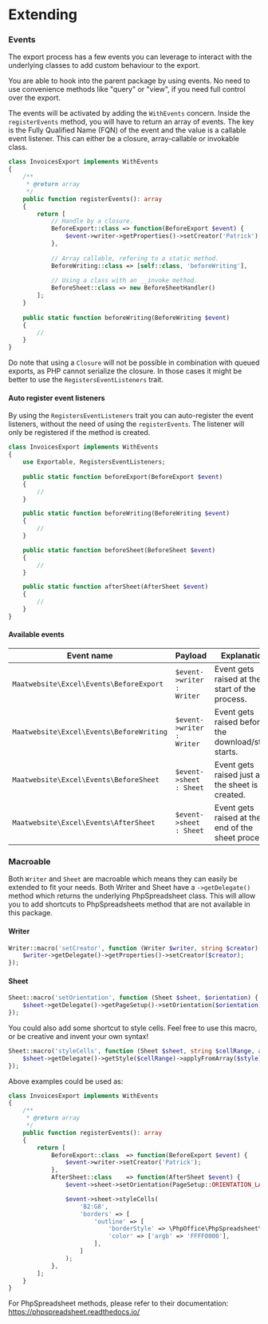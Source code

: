 # Extending

### Events

The export process has a few events you can leverage to interact with the underlying 
classes to add custom behaviour to the export.

You are able to hook into the parent package by using events.
No need to use convenience methods like "query" or "view", if you need full control over the export.

The events will be activated by adding the `WithEvents` concern. Inside the `registerEvents` method, you 
will have to return an array of events. The key is the Fully Qualified Name (FQN) of the event and the value is a callable event listener.
This can either be a closure, array-callable or invokable class.

```php
class InvoicesExport implements WithEvents
{
    /**
     * @return array
     */
    public function registerEvents(): array
    {
        return [
            // Handle by a closure.
            BeforeExport::class => function(BeforeExport $event) {
                $event->writer->getProperties()->setCreator('Patrick');
            },
            
            // Array callable, refering to a static method.
            BeforeWriting::class => [self::class, 'beforeWriting'],
            
            // Using a class with an __invoke method.
            BeforeSheet::class => new BeforeSheetHandler()
        ];
    }
    
    public static function beforeWriting(BeforeWriting $event) 
    {
        //
    }
}
```

Do note that using a `Closure` will not be possible in combination with queued exports, as PHP cannot serialize the closure.
In those cases it might be better to use the `RegistersEventListeners` trait.

#### Auto register event listeners

By using the `RegistersEventListeners` trait you can auto-register the event listeners,
without the need of using the `registerEvents`. The listener will only be registered if the method is created. 

```php
class InvoicesExport implements WithEvents
{
    use Exportable, RegistersEventListeners;
    
    public static function beforeExport(BeforeExport $event)
    {
        //
    }

    public static function beforeWriting(BeforeWriting $event)
    {
        //
    }

    public static function beforeSheet(BeforeSheet $event)
    {
        //
    }

    public static function afterSheet(AfterSheet $event)
    {
        //
    }
}
```

#### Available events

| Event name | Payload | Explanation |
|---- |----| ----|
|`Maatwebsite\Excel\Events\BeforeExport` | `$event->writer : Writer` | Event gets raised at the start of the process. | 
| `Maatwebsite\Excel\Events\BeforeWriting` | `$event->writer : Writer` | Event gets raised before the download/store starts. |
| `Maatwebsite\Excel\Events\BeforeSheet` | `$event->sheet : Sheet` | Event gets raised just after the sheet is created. |
| `Maatwebsite\Excel\Events\AfterSheet` | `$event->sheet : Sheet` | Event gets raised at the end of the sheet process. |


### Macroable

Both `Writer` and `Sheet` are macroable which means they can easily be extended to fit your needs. 
Both Writer and Sheet have a `->getDelegate()` method which returns the underlying PhpSpreadsheet class. 
This will allow you to add shortcuts to PhpSpreadsheets method that are not available in this package. 



#### Writer

```php
Writer::macro('setCreator', function (Writer $writer, string $creator) {
    $writer->getDelegate()->getProperties()->setCreator($creator);
});
```

#### Sheet

```php
Sheet::macro('setOrientation', function (Sheet $sheet, $orientation) {
    $sheet->getDelegate()->getPageSetup()->setOrientation($orientation);
});
```

You could also add some shortcut to style cells. Feel free to use this macro, or be creative and invent your own syntax!

```php
Sheet::macro('styleCells', function (Sheet $sheet, string $cellRange, array style) {
    $sheet->getDelegate()->getStyle($cellRange)->applyFromArray($style);
});
```

Above examples could be used as:

```php
class InvoicesExport implements WithEvents
{
    /**
     * @return array
     */
    public function registerEvents(): array
    {
        return [
            BeforeExport::class  => function(BeforeExport $event) {
                $event->writer->setCreator('Patrick');
            },
            AfterSheet::class    => function(AfterSheet $event) {
                $event->sheet->setOrientation(PageSetup::ORIENTATION_LANDSCAPE);

                $event->sheet->styleCells(
                    'B2:G8',
                    'borders' => [
                        'outline' => [
                            'borderStyle' => \PhpOffice\PhpSpreadsheet\Style\Border::BORDER_THICK,
                            'color' => ['argb' => 'FFFF0000'],
                        ],
                    ]
                );
            },
        ];
    }
}
```

For PhpSpreadsheet methods, please refer to their documentation: https://phpspreadsheet.readthedocs.io/
